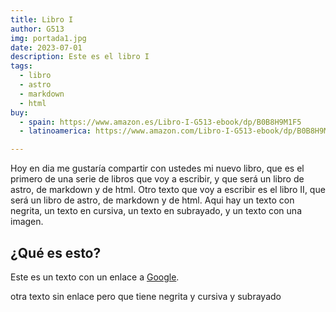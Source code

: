 ```yaml
---
title: Libro I
author: G513
img: portada1.jpg
date: 2023-07-01
description: Este es el libro I
tags:
  - libro
  - astro
  - markdown
  - html
buy:
  - spain: https://www.amazon.es/Libro-I-G513-ebook/dp/B0B8H9M1F5
  - latinoamerica: https://www.amazon.com/Libro-I-G513-ebook/dp/B0B8H9M1F5

---
```


Hoy en dia me gustaría compartir con ustedes mi nuevo libro, que es el primero de una serie de libros que voy a escribir, y que será un libro de astro, de markdown y de html.
Otro texto que voy a escribir es el libro II, que será un libro de astro, de markdown y de html.
Aqui hay un texto con negrita, un texto en cursiva, un texto en subrayado, y un texto con una imagen.


## ¿Qué es esto?

Este es un texto con un enlace a [Google](https://www.google.com).

otra texto sin enlace pero que tiene negrita y cursiva y subrayado